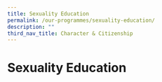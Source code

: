 ```yaml
---
title: Sexuality Education
permalink: /our-programmes/sexuality-education/
description: ""
third_nav_title: Character & Citizenship
---
```

# **Sexuality Education**